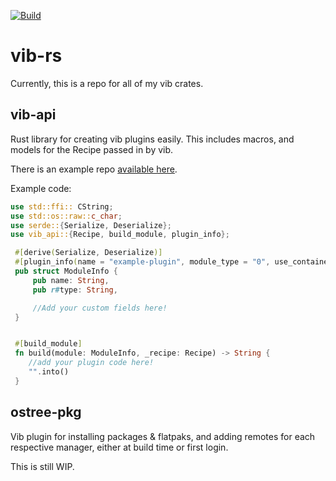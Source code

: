 [![Build](https://github.com/stoorps/vib-silverblue/actions/workflows/build.yml/badge.svg)](https://github.com/stoorps/vib-silverblue/actions/workflows/build.yml)

# vib-rs
Currently, this is a repo for all of my vib crates. 

## vib-api
Rust library for creating vib plugins easily.
This includes macros, and models for the Recipe passed in by vib.

There is an example repo [available here](/examples/example-plugin/).

Example code:
```Rust
use std::ffi:: CString;
use std::os::raw::c_char;
use serde::{Serialize, Deserialize};
use vib_api::{Recipe, build_module, plugin_info};

 #[derive(Serialize, Deserialize)]
 #[plugin_info(name = "example-plugin", module_type = "0", use_container_cmds = "0")]
 pub struct ModuleInfo {
     pub name: String,
     pub r#type: String,

     //Add your custom fields here!
 }


 #[build_module]
 fn build(module: ModuleInfo, _recipe: Recipe) -> String {
    //add your plugin code here!
    "".into()
 }
```

## ostree-pkg
Vib plugin for installing packages & flatpaks, and adding remotes for each respective manager, either at build time or first login.

This is still WIP.

